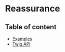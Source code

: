 # Reassurance <Badges :texts="badges" />

<script setup>
  import pkg from '@studiometa/ui/molecules/Reassurance/package.json';
  const badges = [`v${pkg.version}`, 'Twig'];
</script>

## Table of content

- [Examples](./examples)
- [Twig API](./twig-api)
